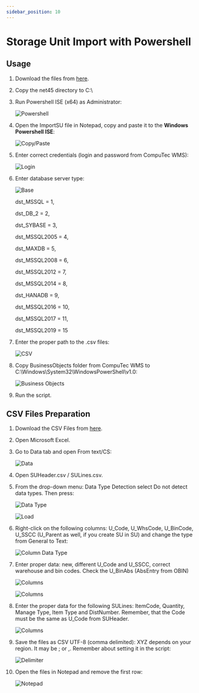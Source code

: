 ```yaml
---
sidebar_position: 10
---
```


# Storage Unit Import with Powershell

## Usage

1. Download the files from [here](https://github.com/CompuTec/processforce-powershell/tree/main/ImportSU).
2. Copy the net45 directory to C:\
3. Run Powershell ISE (x64) as Administrator:

    ![Powershell](./media/run-powershell.webp)
4. Open the ImportSU file in Notepad, copy and paste it to the **Windows Powershell ISE**:

    ![Copy/Paste](./media/copy-paste.webp)
5. Enter correct credentials (login and password from CompuTec WMS):

    ![Login](./media/login-database.webp)
6. Enter database server type:

    ![Base](./media/database-server-type.webp)

    dst_MSSQL = 1,

    dst_DB_2 = 2,

    dst_SYBASE = 3,

    dst_MSSQL2005 = 4,

    dst_MAXDB = 5,

    dst_MSSQL2008 = 6,

    dst_MSSQL2012 = 7,

    dst_MSSQL2014 = 8,

    dst_HANADB = 9,

    dst_MSSQL2016 = 10,

    dst_MSSQL2017 = 11,

    dst_MSSQL2019 = 15
7. Enter the proper path to the .csv files:

    ![CSV](./media/csv-path.webp)
8. Copy BusinessObjects folder from CompuTec WMS to C:\Windows\System32\WindowsPowerShell\v1.0:

    ![Business Objects](./media/business-object.webp)
9. Run the script.

## CSV Files Preparation

1. Download the CSV Files from [here](https://github.com/CompuTec/processforce-powershell/tree/main/ImportSU).
2. Open Microsoft Excel.
3. Go to Data tab and open From text/CS:

    ![Data](./media/from-csv.png)
4. Open SUHeader.csv / SULines.csv.
5. From the drop-down menu: Data Type Detection select Do not detect data types. Then press:

    ![Data Type](./media/data-type.webp)

    ![Load](./media/load.webp)
6. Right-click on the following columns: U_Code, U_WhsCode, U_BinCode, U_SSCC (U_Parent as well, if you create SU in SU) and change the type from General to Text:

    ![Column Data Type](./media/column-data-type.webp)
7. Enter proper data: new, different U_Code and U_SSCC, correct warehouse and bin codes. Check the U_BinAbs (AbsEntry from OBIN)

    ![Columns](./media/columns.webp)

    ![Columns](./media/obin.webp)
8. Enter the proper data for the following SULines: ItemCode, Quantity, Manage Type, Item Type and DistNumber. Remember, that the Code must be the same as U_Code from SUHeader.

    ![Columns](./media/columns-2.webp)
9. Save the files as CSV UTF-8 (comma delimited):
   XYZ depends on your region. It may be ; or ,. Remember about setting it in the script:

    ![Delimiter](./media/delimiter.webp)
10. Open the files in Notepad and remove the first row:

    ![Notepad](./media/notepad.webp)
